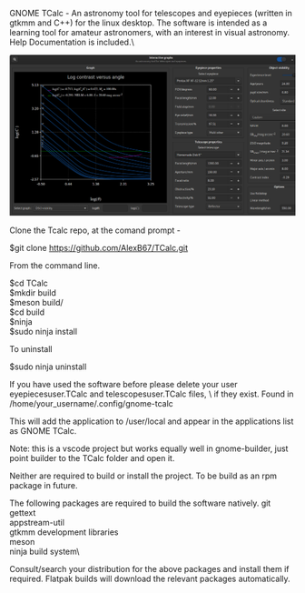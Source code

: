 GNOME TCalc - An astronomy tool for telescopes and eyepieces (written in gtkmm and C++) for the linux desktop. The software is intended as a learning tool for amateur astronomers, with an interest in visual astronomy.\
Help Documentation is included.\

<img src="data/screenshots/graphs-window.png">

Clone the Tcalc repo, at the comand prompt - 

$git clone https://github.com/AlexB67/TCalc.git

From the command line.

$cd TCalc\
$mkdir build\
$meson build/\
$cd build\
$ninja\
$sudo ninja install

To uninstall

$sudo ninja uninstall

If you have used the software before please delete your user eyepiecesuser.TCalc and telescopesuser.TCalc files, \ 
if they exist. Found in /home/your_username/.config/gnome-tcalc

This will add the application to /user/local and appear in the applications list as GNOME TCalc.

Note: this is a vscode project but works equally well in gnome-builder, just point builder to the TCalc folder and open it.

Neither are required to build or install the project. To be build as an rpm package in future. 

The following packages are required to build the software natively.
git\
gettext\
appstream-util\
gtkmm development libraries\
meson\
ninja build system\

Consult/search your distribution for the above packages and install them if required. Flatpak builds will download the relevant packages automatically.

